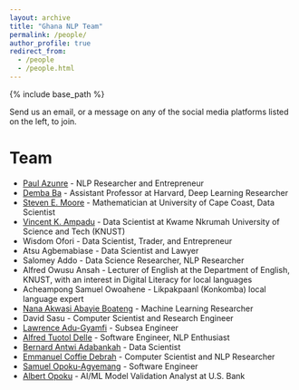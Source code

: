 ```yaml
---
layout: archive
title: "Ghana NLP Team"
permalink: /people/
author_profile: true
redirect_from:
  - /people
  - /people.html
---
```


{% include base_path %}

Send us an email, or a message on any of the social media platforms listed on the left, to join.

Team
======
* [Paul Azunre](http://www.azunre.com) - NLP Researcher and Entrepreneur
* [Demba Ba](http://brain.harvard.edu/?people=demba-ba) - Assistant Professor at Harvard, Deep Learning Researcher
* [Steven E. Moore](https://directory.ucc.edu.gh/p/stephen-moore) - Mathematician at University of Cape Coast, Data Scientist
* [Vincent K. Ampadu](https://www.linkedin.com/in/vincentmichaelkampadu/) - Data Scientist at Kwame Nkrumah University of Science and Tech (KNUST)
* Wisdom Ofori - Data Scientist, Trader, and Entrepreneur
* Atsu Agbemabiase - Data Scientist and Lawyer
* Salomey Addo - Data Science Researcher, NLP Researcher
* Alfred Owusu Ansah - Lecturer of English at the Department of English, KNUST, with an interest in Digital Literacy for local languages
* Acheampong Samuel Owoahene - Likpakpaanl (Konkomba) local language expert
* [Nana Akwasi Abayie Boateng](http://restanalytics.com/) - Machine Learning Researcher
* David Sasu - Computer Scientist and Research Engineer
* [Lawrence Adu-Gyamfi](https://www.linkedin.com/in/lawrence-adu-gyamfi/) - Subsea Engineer
* [Alfred Tuotol Delle](https://www.linkedin.com/in/tuotoldelle/) - Software Engineer, NLP Enthusiast
* [Bernard Antwi Adabankah](https://www.linkedin.com/in/bernard-adabankah-3109b015/) - Data Scientist
* [Emmanuel Coffie Debrah](https://linkedin.com/in/kweku-debrah-78ab5118a) - Computer Scientist and NLP Researcher
* [Samuel Opoku-Agyemang](https://samuelopokuagyemang.com) - Software Engineer
* [Albert Opoku](https://opokualbert.com/about/) - AI/ML Model Validation Analyst at U.S. Bank

